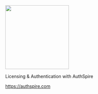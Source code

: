 <img src="https://i.ibb.co/7VfZCct/logo.png" width=200>

Licensing & Authentication with AuthSpire 

https://authspire.com
